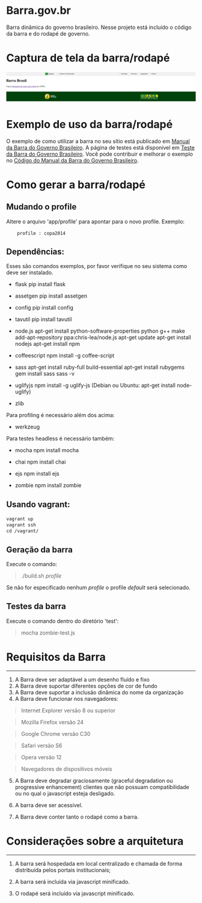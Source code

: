 # Barra.gov.br

Barra dinâmica do governo brasileiro. Nesse projeto está incluído o código da barra e do rodapé de governo.


# Captura de tela da barra/rodapé

![Barra e rodapé da identidade do governo brasileiro.](/doc/barra-printscreen.png)

# Exemplo de uso da barra/rodapé

O exemplo de como utilizar a barra no seu sítio está publicado em [Manual da Barra do Governo Brasileiro](http://barra.governoeletronico.gov.br/).
A página de testes está disponível em [Teste da Barra do Governo Brasileiro](http://barra.governoeletronico.gov.br/teste/).
Você pode contribuir e melhorar o exemplo no [Código do Manual da Barra do Governo Brasileiro](http://github.com/govbr/brasil.gov.manualbarra/).

# Como gerar a barra/rodapé

## Mudando o profile

Altere o arquivo 'app/profile' para apontar para o novo profile. Exemplo:

		profile : copa2014

## Dependências:

Esses são comandos exemplos, por favor verifique no seu sistema como deve ser instalado.

 * flask
		pip install flask
 * assetgen
		pip install assetgen
 * config
		pip install config
 * tavutil
		pip install tavutil

 * node.js
		apt-get install python-software-properties python g++ make
		add-apt-repository ppa:chris-lea/node.js
		apt-get update
		apt-get install nodejs
		apt-get install npm

 * coffeescript 
		npm install -g coffee-script

 * sass
		apt-get install ruby-full build-essential
		apt-get install rubygems
		gem install sass
		sass -v

 * uglifyjs
		npm install -g uglify-js
		(Debian ou Ubuntu: apt-get install node-uglify)
 * zlib


Para profiling é necessário além dos acima:

 * werkzeug

Para testes headless é necessário também:

 * mocha
		npm install mocha

 * chai
		npm install chai

 * ejs
		npm install ejs

 * zombie
		npm install zombie

## Usando vagrant:

```
vagrant up
vagrant ssh
cd /vagrant/
```
 
## Geração da barra

Execute o comando:

>    ./build.sh _profile_

Se não for especificado nenhum _profile_ o profile _default_ será selecionado.

## Testes da barra

Execute o comando dentro do diretório 'test':

>    mocha zombie-test.js

# Requisitos da Barra
----

1. A Barra deve ser adaptável a um desenho fluído e fixo
2. A Barra deve suportar diferentes opções de cor de fundo
3. A Barra deve suportar a inclusão dinâmica do nome da organização
4. A Barra deve funcionar nos navegadores: 

>Internet Explorer versão 8 ou superior

>Mozilla Firefox versão 24

>Google Chrome versão C30
	
>Safari versão S6

>Opera versão 12

>Navegadores de dispositivos móveis

5. A Barra deve degradar graciosamente (graceful degradation ou progressive enhancement) clientes que não possuam compatibilidade ou no qual o javascript esteja desligado.

6. A barra deve ser acessível.

7. A Barra deve conter tanto o rodapé como a barra.

# Considerações sobre a arquitetura
-----

1. A barra será hospedada em local centralizado e chamada de forma distribuída pelos portais institucionais;

2. A barra será incluída via javascript minificado.

3. O rodapé será incluído via javascript minificado.



